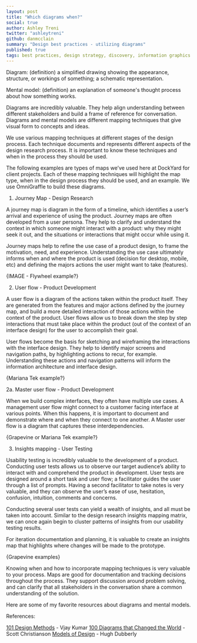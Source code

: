 ```yaml
---
layout: post
title: "Which diagrams when?"
social: true
author: Ashley Treni
twitter: "ashleytreni"
github: danmcclain
summary: "Design best practices - utilizing diagrams"
published: true
tags: best practices, design strategy, discovery, information graphics
---
```


Diagram: (definition) a simplified drawing showing the appearance, structure, or workings of something; a schematic representation.

Mental model: (definition) an explanation of someone's thought process about how something works.


Diagrams are incredibly valuable. They help align understanding between different stakeholders and build a frame of reference for conversation. Diagrams and mental models are different mapping techniques that give visual form to concepts and ideas.

We use various mapping techniques at different stages of the design process. Each technique documents and represents different aspects of the design research process. It is important to know these techniques and when in the process they should be used.

The following examples are types of maps we’ve used here at DockYard for client projects. Each of these mapping techniques will highlight the map type, when in the design process they should be used, and an example. We use OmniGraffle to build these diagrams.


1. Journey Map - Design Research

A journey map is diagram in the form of a timeline, which identifies a user’s arrival and experience of using the product. Journey maps are often developed from a user persona. They help to clarify and understand the context in which someone might interact with a product: why they might seek it out, and the situations or interactions that might occur while using it. 

Journey maps help to refine the use case of a product design, to frame the motivation, need, and experience. Understanding the use case ultimately informs when and where the product is used (decision for desktop, mobile, etc) and defining the majors actions the user might want to take (features).



{IMAGE - Flywheel example?}


2. User flow - Product Development

A user flow is a diagram of the actions taken within the product itself. They are generated from the features and major actions defined by the journey map, and build a more detailed interaction of those actions within the context of the product. User flows allow us to break down the step by step interactions that must take place within the product (out of the context of an interface design) for the user to accomplish their goal.

User flows become the basis for sketching and wireframing the interactions with the interface design. They help to identify major screens and navigation paths, by highlighting actions to recur, for example. Understanding these actions and navigation patterns will inform the information architecture and interface design.

{Mariana Tek example?}


2a. Master user flow - Product Development

When we build complex interfaces, they often have multiple use cases. A management user flow might connect to a customer facing interface at various points. When this happens, it is important to document and demonstrate where and when they connect to one another. A Master user flow is a diagram that captures these interdependencies. 


{Grapevine or Mariana Tek example?}


3. Insights mapping - User Testing

Usability testing is incredibly valuable to the development of a product. Conducting user tests allows us to observe our target audience’s ability to interact with and comprehend the product in development. User tests are designed around a short task and user flow; a facilitator guides the user through a list of prompts. Having a second facilitator to take notes is very valuable, and they can observe the user’s ease of use, hesitation, confusion, intuition, comments and concerns.

Conducting several user tests can yield a wealth of insights, and all must be taken into account. Similar to the design research insights mapping matrix, we can once again begin to cluster patterns of insights from our usability testing results.

For iteration documentation and planning, it is valuable to create an insights map that highlights where changes will be made to the prototype.


{Grapevine examples}


Knowing when and how to incorporate mapping techniques is very valuable to your process. Maps are good for documentation and tracking decisions throughout the process. They support discussion around problem solving, and can clarify that all stakeholders in the conversation share a common understanding of the solution.

Here are some of my favorite resources about diagrams and mental models.

References:

[101 Design Methods](http://www.101designmethods.com) - Vjay Kumar
[100 Diagrams that Changed the World](http://www.amazon.com/100-Diagrams-That-Changed-World/dp/0452298776) - Scott Christianson
[Models of Design](http://www.dubberly.com/models) - Hugh Dubberly

